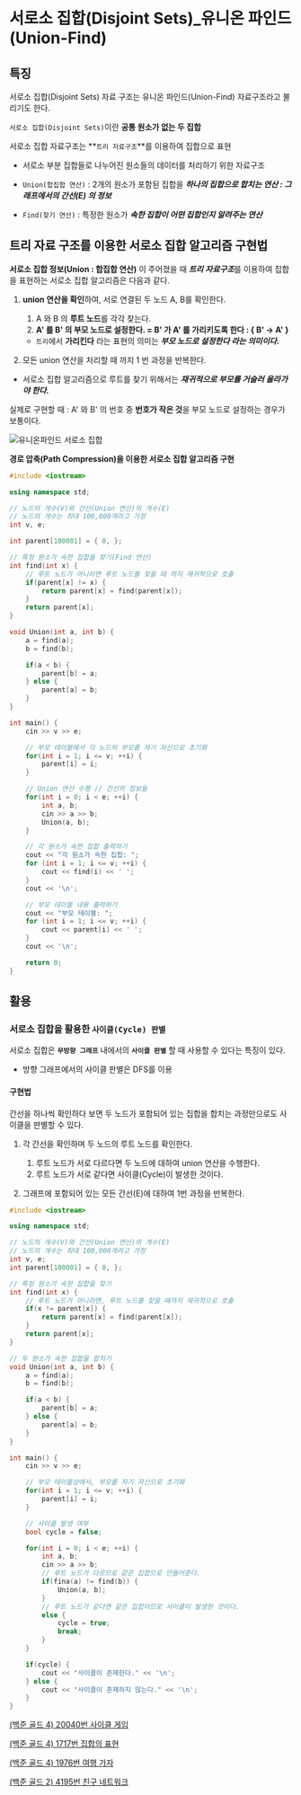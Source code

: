 # 서로소 집합(Disjoint Sets)_유니온 파인드(Union-Find)

## 특징

서로소 집합(Disjoint Sets) 자료 구조는 유니온 파인드(Union-Find) 자료구조라고 불리기도 한다.

`서로소 집합(Disjoint Sets)`이란 **공통 원소가 없는 두 집합**

서로소 집합 자료구조는 **`트리 자료구조`**를 이용하여 집합으로 표현

* 서로소 부분 집합들로 나누어진 원소들의 데이터를 처리하기 위한 자료구조

* `Union(합집합 연산)` : 2개의 원소가 포함된 집합을 ***하나의 집합으로 합치는 연산 : 그래프에서의 간선(E) 의 정보***

* `Find(찾기 연산)` : 특정한 원소가 ***속한 집합이 어떤 집합인지 알려주는 연산***

## 트리 자료 구조를 이용한 서로소 집합 알고리즘 구현법

**서로소 집합 정보(Union : 합집합 연산)** 이 주어졌을 때 ***트리 자료구조***를 이용하여 집합을 표현하는 서로소 집합 알고리즘은 다음과 같다.

1. **union 연산을 확인**하여, 서로 연결된 두 노드 A, B를 확인한다.
   1. A 와 B 의 **루트 노드**를 각각 찾는다.
   2. **A' 를 B' 의 부모 노드로 설정한다. = B' 가 A' 를 가리키도록 한다 : { B' -> A' }**
    - `트리`에서 **가리킨다** 라는 표현의 의미는 ***부모 노드로 설정한다 라는 의미이다.***

2. 모든 union 연산을 처리할 때 까지 1 번 과정을 반복한다.

* 서로소 집합 알고리즘으로 루트를 찾기 위해서는 ***재귀적으로 부모를 거슬러 올라가야 한다.***

실제로 구현할 때 : A' 와 B' 의 번호 중 **번호가 작은 것**을 부모 노드로 설정하는 경우가 보통이다.

![유니온파인드 서로소 집합](https://user-images.githubusercontent.com/56071088/117544903-7c138300-b05e-11eb-8555-1517ba255f80.png)

**경로 압축(Path Compression)을 이용한 서로소 집합 알고리즘 구현**

```c++
#include <iostream>

using namespace std;

// 노드의 개수(V)와 간선(Union 연산)의 개수(E)
// 노드의 개수는 최대 100,000개라고 가정
int v, e;

int parent[100001] = { 0, };

// 특정 원소가 속한 집합을 찾기(Find 연산)
int find(int x) {
    // 루트 노드가 아니라면 루트 노드를 찾을 때 까지 재귀적으로 호출
    if(parent[x] != x) {
        return parent[x] = find(parent[x]);
    }
    return parent[x];
}

void Union(int a, int b) {
    a = find(a);
    b = find(b);

    if(a < b) {
        parent[b] = a;
    } else {
        parent[a] = b;
    }
}

int main() {
    cin >> v >> e;

    // 부모 테이블에서 각 노드의 부모를 자기 자신으로 초기화 
    for(int i = 1; i <= v; ++i) {
        parent[i] = i;
    }

    // Union 연산 수행 // 간선의 정보들
    for(int i = 0; i < e; ++i) {
        int a, b;
        cin >> a >> b;
        Union(a, b);
    }

    // 각 원소가 속한 집합 출력하기
    cout << "각 원소가 속한 집합: ";
    for (int i = 1; i <= v; ++i) {
        cout << find(i) << ' ';
    }
    cout << '\n';

    // 부모 테이블 내용 출력하기
    cout << "부모 테이블: ";
    for (int i = 1; i <= v; ++i) {
        cout << parent[i] << ' ';
    }
    cout << '\n';

    return 0;
}
```
## 활용

### 서로소 집합을 활용한 `사이클(Cycle) 판별`

서로소 집합은 **`무방향 그래프`** 내에서의 **`사이클 판별`** 할 때 사용할 수 있다는 특징이 있다.

* 방향 그래프에서의 사이클 판별은 DFS를 이용

#### 구현법

간선을 하나씩 확인하다 보면 두 노드가 포함되어 있는 집합을 합치는 과정만으로도 사이클을 판별할 수 있다.

1. 각 간선을 확인하며 두 노드의 루트 노드를 확인한다.
   1. 루트 노드가 서로 다르다면 두 노드에 대하여 union 연산을 수행한다.
   2. 루트 노드가 서로 같다면 사이클(Cycle)이 발생한 것이다.

2. 그래프에 포함되어 있는 모든 간선(E)에 대하여 1번 과정을 반복한다.

```c++
#include <iostream>

using namespace std;

// 노드의 개수(V)와 간선(Union 연산)의 개수(E)
// 노드의 개수는 최대 100,000개라고 가정
int v, e;
int parent[100001] = { 0, };

// 특정 원소가 속한 집합을 찾기
int find(int x) {
    // 루트 노드가 아니라면, 루트 노드를 찾을 때까지 재귀적으로 호출
    if(x != parent[x]) {
        return parent[x] = find(parent[x]);
    }
    return parent[x];
}

// 두 원소가 속한 집합을 합치기
void Union(int a, int b) {
    a = find(a);
    b = find(b);

    if(a < b) {
        parent[b] = a;
    } else {
        parent[a] = b;
    }
}

int main() {
    cin >> v >> e;

    // 부모 테이블상에서, 부모를 자기 자신으로 초기화
    for(int i = 1; i <= v; ++i) {
        parent[i] = i;
    }

    // 사이클 발생 여부
    bool cycle = false;

    for(int i = 0; i < e; ++i) {
        int a, b;
        cin >> a >> b;
        // 루트 노드가 다르므로 같은 집합으로 만들어준다. 
        if(fina(a) != find(b)) {
            Union(a, b);
        }
        // 루트 노드가 같다면 같은 집합이므로 사이클이 발생한 것이다. 
        else {
            cycle = true;
            break;
        }
    }

    if(cycle) {
        cout << "사이클이 존재한다." << '\n'; 
    } else {
        cout << "사이클이 존재하지 않는다." << '\n';
    }
}
```

[(백준 골드 4) 20040번  사이클 게임](https://github.com/LeeHyungGeol/Algorithm_BaekJoon/blob/master/%EB%B0%B1%EC%A4%80_if%EB%AC%B8/%5B%EB%B0%B1%EC%A4%80%20%EA%B3%A8%EB%93%9C%204%5D%2020040%EB%B2%88.cpp)

[(백준 골드 4) 1717번 집합의 표현](https://github.com/LeeHyungGeol/Algorithm_BaekJoon/blob/master/%EB%B0%B1%EC%A4%80_if%EB%AC%B8/%EC%9C%A0%EB%8B%88%EC%98%A8%20%ED%8C%8C%EC%9D%B8%EB%93%9C_%EC%A7%91%ED%95%A9%EC%9D%98%ED%91%9C%ED%98%84(1717%EB%B2%88).cpp)

[(백준 골드 4) 1976번 여행 가자](https://github.com/LeeHyungGeol/Algorithm_BaekJoon/blob/master/%EB%B0%B1%EC%A4%80_if%EB%AC%B8/%EC%9C%A0%EB%8B%88%EC%98%A8%20%ED%8C%8C%EC%9D%B8%EB%93%9C_%EC%97%AC%ED%96%89%20%EA%B0%80%EC%9E%90(1976%EB%B2%88).cpp)

[(백준 골드 2) 4195번 친구 네트워크](https://github.com/LeeHyungGeol/Algorithm_BaekJoon/blob/master/%EB%B0%B1%EC%A4%80_if%EB%AC%B8/%EC%9C%A0%EB%8B%88%EC%98%A8%20%ED%8C%8C%EC%9D%B8%EB%93%9C_%EC%B9%9C%EA%B5%AC%20%EB%84%A4%ED%8A%B8%EC%9B%8C%ED%81%AC(4195%EB%B2%88).cpp)







